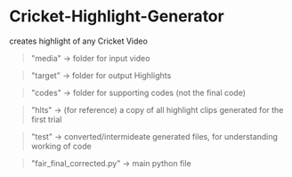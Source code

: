 # Cricket-Highlight-Generator
creates highlight of any Cricket Video

> "media" -> folder for input video

> "target" -> folder for output Highlights

> "codes" -> folder for supporting codes (not the final code)

> "hlts" -> (for reference) a copy of all highlight clips generated for the first trial

> "test" -> converted/intermideate generated files, for understanding working of code

> "fair_final_corrected.py" -> main python file
